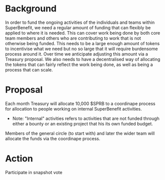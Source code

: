 # Background
In order to fund the ongoing activities of the individuals and teams within SuperBenefit, we need a regular amount of funding that can flexibly be applied to where it is needed. This can cover work being done by both core team members and others who are contributing to work that is not otherwise being funded. 
This needs to be a large enough amount of tokens to incentivise what we need but no so large that it will require burdensome process around it. Over time we anticipate adjusting this amount via a Treasury proposal. 
We also needs to have a decentralised way of allocating the tokens that can fairly reflect the work being done, as well as being a process that can scale. 

# Proposal 
Each month Treasury will allocate 10,000 $SPRB to a coordinape process for allocation to people working on internal SuperBenefit activities.
- Note: "Internal" activities refers to activities that are not funded through either a bounty or an existing project that his its own funded budget.

Members of the general circle (to start with) and later the wider team will allocate the funds via the coordinape process.

# Action
Participate in snapshot vote
  